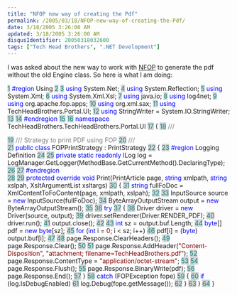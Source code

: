 ```yaml
---
title: "NFOP new way of creating the Pdf"
permalink: /2005/03/18/NFOP-new-way-of-creating-the-Pdf/
date: 3/18/2005 3:26:00 AM
updated: 3/18/2005 3:26:00 AM
disqusIdentifier: 20050318032600
tags: ["Tech Head Brothers", ".NET Development"]
---
```

I was asked about the new way to work with [NFOP](http://nfop.sourceforge.net/) to generate the pdf without 
the old Engine class. So here is what I am doing:

<span style="COLOR: teal; BACKGROUND-COLOR: lightgrey">  1</span> <font color="blue">#region</font> Using
<span style="COLOR: teal; BACKGROUND-COLOR: lightgrey">  2</span> 
<span style="COLOR: teal; BACKGROUND-COLOR: lightgrey">  3</span> <font color="blue">using</font> System.Net;
<span style="COLOR: teal; BACKGROUND-COLOR: lightgrey">  4</span> <font color="blue">using</font> System.Reflection;
<span style="COLOR: teal; BACKGROUND-COLOR: lightgrey">  5</span> <font color="blue">using</font> System.Xml;
<span style="COLOR: teal; BACKGROUND-COLOR: lightgrey">  6</span> <font color="blue">using</font> System.Xml.Xsl;
<span style="COLOR: teal; BACKGROUND-COLOR: lightgrey">  7</span> <font color="blue">using</font> java.io;
<span style="COLOR: teal; BACKGROUND-COLOR: lightgrey">  8</span> <font color="blue">using</font> log4net;
<span style="COLOR: teal; BACKGROUND-COLOR: lightgrey">  9</span> <font color="blue">using</font> org.apache.fop.apps;
<span style="COLOR: teal; BACKGROUND-COLOR: lightgrey"> 10</span> <font color="blue">using</font> org.xml.sax;
<span style="COLOR: teal; BACKGROUND-COLOR: lightgrey"> 11</span> <font color="blue">using</font> TechHeadBrothers.Portal.UI;
<span style="COLOR: teal; BACKGROUND-COLOR: lightgrey"> 12</span> <font color="blue">using</font> StringWriter = System.IO.StringWriter;
<span style="COLOR: teal; BACKGROUND-COLOR: lightgrey"> 13</span> 
<span style="COLOR: teal; BACKGROUND-COLOR: lightgrey"> 14</span> <font color="blue">#endregion</font>
<span style="COLOR: teal; BACKGROUND-COLOR: lightgrey"> 15</span> 
<span style="COLOR: teal; BACKGROUND-COLOR: lightgrey"> 16</span> <font color="blue">namespace</font> TechHeadBrothers.TechHeadBrothers.Portal.UI
<span style="COLOR: teal; BACKGROUND-COLOR: lightgrey"> 17</span> {
<span style="COLOR: teal; BACKGROUND-COLOR: lightgrey"> 18</span>     <font color="gray">/// <summary>
</font><span style="COLOR: teal; BACKGROUND-COLOR: lightgrey"> 19</span>     <font color="gray">/// Strategy to print PDF using FOP
</font><span style="COLOR: teal; BACKGROUND-COLOR: lightgrey"> 20</span>     <font color="gray">/// </summary>
</font><span style="COLOR: teal; BACKGROUND-COLOR: lightgrey"> 21</span>     <font color="blue">public</font> <font color="blue">class</font> FOPPrintStrategy : PrintStrategy
<span style="COLOR: teal; BACKGROUND-COLOR: lightgrey"> 22</span>     {
<span style="COLOR: teal; BACKGROUND-COLOR: lightgrey"> 23</span>         <font color="blue">#region</font> Logging Definition
<span style="COLOR: teal; BACKGROUND-COLOR: lightgrey"> 24</span> 
<span style="COLOR: teal; BACKGROUND-COLOR: lightgrey"> 25</span>         <font color="blue">private</font> <font color="blue">static</font> <font color="blue">readonly</font> ILog log = LogManager.GetLogger(MethodBase.GetCurrentMethod().DeclaringType);
<span style="COLOR: teal; BACKGROUND-COLOR: lightgrey"> 26</span> 
<span style="COLOR: teal; BACKGROUND-COLOR: lightgrey"> 27</span>         <font color="blue">#endregion</font>    
<span style="COLOR: teal; BACKGROUND-COLOR: lightgrey"> 28</span> 
<span style="COLOR: teal; BACKGROUND-COLOR: lightgrey"> 29</span>         <font color="blue">protected</font> <font color="blue">override</font> <font color="blue">void</font> Print(PrintArticle page, <font color="blue">string</font> xmlpath, <font color="blue">string</font> xslpah, XsltArgumentList xsltargs)
<span style="COLOR: teal; BACKGROUND-COLOR: lightgrey"> 30</span>         {
<span style="COLOR: teal; BACKGROUND-COLOR: lightgrey"> 31</span>             <font color="blue">string</font> fullFoDoc = XmlContentToFoContent(page, xmlpath, xslpah);
<span style="COLOR: teal; BACKGROUND-COLOR: lightgrey"> 32</span> 
<span style="COLOR: teal; BACKGROUND-COLOR: lightgrey"> 33</span>             InputSource source = <font color="blue">new</font> InputSource(fullFoDoc);
<span style="COLOR: teal; BACKGROUND-COLOR: lightgrey"> 34</span>             ByteArrayOutputStream output = <font color="blue">new</font> ByteArrayOutputStream();
<span style="COLOR: teal; BACKGROUND-COLOR: lightgrey"> 35</span> 
<span style="COLOR: teal; BACKGROUND-COLOR: lightgrey"> 36</span>             <font color="blue">try</font>
<span style="COLOR: teal; BACKGROUND-COLOR: lightgrey"> 37</span>             {
<span style="COLOR: teal; BACKGROUND-COLOR: lightgrey"> 38</span>                 Driver driver = <font color="blue">new</font> Driver(source, output);
<span style="COLOR: teal; BACKGROUND-COLOR: lightgrey"> 39</span>                 driver.setRenderer(Driver.RENDER_PDF);
<span style="COLOR: teal; BACKGROUND-COLOR: lightgrey"> 40</span>                 driver.run();
<span style="COLOR: teal; BACKGROUND-COLOR: lightgrey"> 41</span>                 output.close();
<span style="COLOR: teal; BACKGROUND-COLOR: lightgrey"> 42</span> 
<span style="COLOR: teal; BACKGROUND-COLOR: lightgrey"> 43</span>                 <font color="blue">int</font> sz = output.buf.Length;
<span style="COLOR: teal; BACKGROUND-COLOR: lightgrey"> 44</span>                 <font color="blue">byte</font>[] pdf = <font color="blue">new</font> <font color="blue">byte</font>[sz];
<span style="COLOR: teal; BACKGROUND-COLOR: lightgrey"> 45</span>                 <font color="blue">for</font> (<font color="blue">int</font> i = <font color="maroon">0</font>; i < sz; i++)
<span style="COLOR: teal; BACKGROUND-COLOR: lightgrey"> 46</span>                     pdf[i] = (<font color="blue">byte</font>) output.buf[i];
<span style="COLOR: teal; BACKGROUND-COLOR: lightgrey"> 47</span> 
<span style="COLOR: teal; BACKGROUND-COLOR: lightgrey"> 48</span>                 page.Response.ClearHeaders();
<span style="COLOR: teal; BACKGROUND-COLOR: lightgrey"> 49</span>                 page.Response.Clear();
<span style="COLOR: teal; BACKGROUND-COLOR: lightgrey"> 50</span> 
<span style="COLOR: teal; BACKGROUND-COLOR: lightgrey"> 51</span>                 page.Response.AddHeader(<font color="maroon">"Content-Disposition"</font>, <font color="maroon">"attachment; filename=TechHeadBrothers.pdf"</font>);
<span style="COLOR: teal; BACKGROUND-COLOR: lightgrey"> 52</span>                 page.Response.ContentType = <font color="maroon">"application/octet-stream"</font>;
<span style="COLOR: teal; BACKGROUND-COLOR: lightgrey"> 53</span> 
<span style="COLOR: teal; BACKGROUND-COLOR: lightgrey"> 54</span>                 page.Response.Flush();
<span style="COLOR: teal; BACKGROUND-COLOR: lightgrey"> 55</span>                 page.Response.BinaryWrite(pdf);
<span style="COLOR: teal; BACKGROUND-COLOR: lightgrey"> 56</span>                 page.Response.End();
<span style="COLOR: teal; BACKGROUND-COLOR: lightgrey"> 57</span>             }
<span style="COLOR: teal; BACKGROUND-COLOR: lightgrey"> 58</span>             <font color="blue">catch</font> (FOPException fope)
<span style="COLOR: teal; BACKGROUND-COLOR: lightgrey"> 59</span>             {
<span style="COLOR: teal; BACKGROUND-COLOR: lightgrey"> 60</span>                 <font color="blue">if</font> (log.IsDebugEnabled)
<span style="COLOR: teal; BACKGROUND-COLOR: lightgrey"> 61</span>                     log.Debug(fope.getMessage());
<span style="COLOR: teal; BACKGROUND-COLOR: lightgrey"> 62</span>             }
<span style="COLOR: teal; BACKGROUND-COLOR: lightgrey"> 63</span>         }
<span style="COLOR: teal; BACKGROUND-COLOR: lightgrey"> 64</span> }
